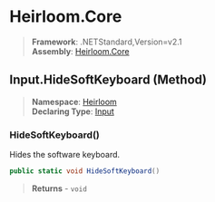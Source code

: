 # Heirloom.Core

> **Framework**: .NETStandard,Version=v2.1  
> **Assembly**: [Heirloom.Core][0]

## Input.HideSoftKeyboard (Method)

> **Namespace**: [Heirloom][0]  
> **Declaring Type**: [Input][1]

### HideSoftKeyboard()

Hides the software keyboard.

```cs
public static void HideSoftKeyboard()
```

> **Returns** - `void`

[0]: ../../../Heirloom.Core.md
[1]: ../Input.md
